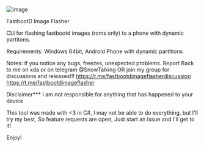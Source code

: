 ![image](https://user-images.githubusercontent.com/71605881/116820865-3bd77080-ab45-11eb-83ba-5e140d0719f5.png)


FastbootD Image Flasher

CLI for flashing fastbootd images (roms only) to a phone with dynamic partitons.

Requirements:
Windows 64bit,
Android Phone with dynamic partitions

Notes: if you notice any bugs, freezes, unexpected problems. Report Back to me on xda or on telegram @SnowTalking
OR join my group for discussions and releases!!!
https://t.me/fastbootdimageflasherdiscussion
https://t.me/fastbootdimageflasher

Disclaimer***
I am not responsible for anything that has happened to your device

This tool was made with <3 in C#, I may not be able to do everything, but I'll try my best, So feature requests are open, Just start an issue and I'll get to it!

Enjoy!
